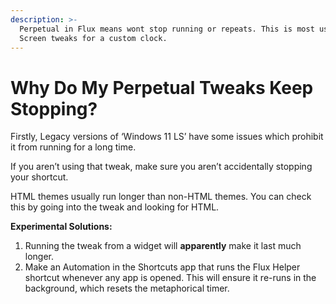 ```yaml
---
description: >-
  Perpetual in Flux means wont stop running or repeats. This is most use in Lock
  Screen tweaks for a custom clock.
---
```


# Why Do My Perpetual Tweaks Keep Stopping?

Firstly, Legacy versions of ‘Windows 11 LS’ have some issues which prohibit it from running for a long time.

If you aren’t using that tweak, make sure you aren’t accidentally stopping your shortcut.

HTML themes usually run longer than non-HTML themes. You can check this by going into the tweak and looking for HTML.

**Experimental Solutions:**

1. Running the tweak from a widget will **apparently** make it last much longer.
2. Make an Automation in the Shortcuts app that runs the Flux Helper shortcut whenever any app is opened. This will ensure it re-runs in the background, which resets the metaphorical timer.
